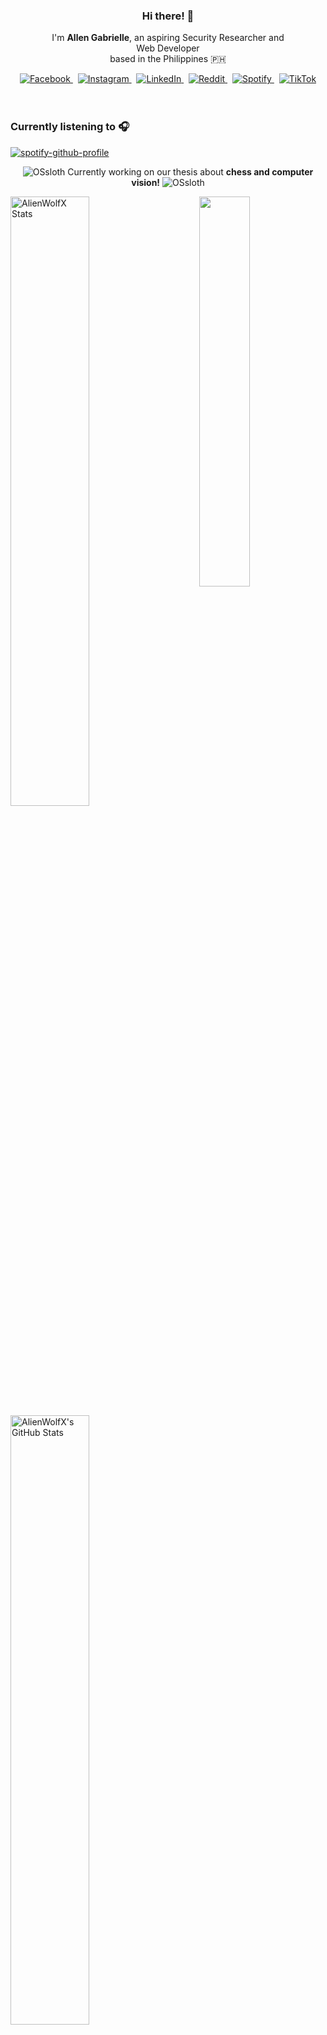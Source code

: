 <!-- AlienWolfX -->
<div align="center">
  <!-- Profile Banner -->
<!--   <img src="assets/banner.png" alt="Banner" /> -->
  
  <!-- Introduction -->
  <div>
    <h3>Hi there! 👋</h3>
    <p>
      I'm <strong>Allen Gabrielle</strong>, an aspiring Security Researcher and<br/>
      Web Developer<br/>
      based in the Philippines 🇵🇭
    </p>
  </div>

  <!-- Social Media Badges -->
  <div>
    <a href="https://facebook.com/cruizallen">
      <img src="https://img.shields.io/badge/Facebook-%231877F2.svg?logo=Facebook&logoColor=white" alt="Facebook"/>
    </a>&nbsp;
    <a href="https://instagram.com/cruizallen">
      <img src="https://img.shields.io/badge/Instagram-%23E4405F.svg?logo=Instagram&logoColor=white" alt="Instagram"/>
    </a>&nbsp;
    <a href="https://www.linkedin.com/in/cruizallen">
      <img src="https://img.shields.io/badge/LinkedIn-0A66C2?logo=linkedin&logoColor=white" alt="LinkedIn"/>
    </a>&nbsp;
    <a href="https://www.reddit.com/user/AlienWolfX05">
      <img src="https://img.shields.io/badge/Reddit-FF4500?logo=reddit&logoColor=white" alt="Reddit"/>
    </a>&nbsp;
    <a href="https://open.spotify.com/user/eui8z7q3mzgrl6ogni10r05f6">
      <img src="https://img.shields.io/badge/Spotify-1ED760?logo=spotify&logoColor=white" alt="Spotify"/>
    </a>&nbsp;
    <a href="https://www.tiktok.com/@cruizallen">
      <img src="https://img.shields.io/badge/TikTok-black?logo=tiktok&logoColor=white" alt="TikTok"/>
    </a>
  </div>
</div>

<br />
<br />

### Currently listening to 🎧

<div align="left">

[![spotify-github-profile](https://spotify-github-profile.kittinanx.com/api/view?uid=eui8z7q3mzgrl6ogni10r05f6&cover_image=true&theme=novatorem&show_offline=true&background_color=121212&interchange=false&bar_color=fb8c00&bar_color_cover=false)](https://spotify-github-profile.kittinanx.com/api/view?uid=eui8z7q3mzgrl6ogni10r05f6&redirect=true)

</div>

<div align="center">

![OSsloth](https://git.io/OSsloth) Currently working on our thesis about **chess and computer vision!** ![OSsloth](https://git.io/OSsloth)

</div>

<img width="40%" align="right" src="https://i.imgur.com/L9apCTO.png"/> 

<img width="50%" src="https://gh-readme-profile.vercel.app/api?username=AlienWolfX&theme=dark&hide_border=true&icon_color=FB8C00&hide_stroke=true&title=Stats&text_color=FEFEFE&username_color=FB8C00&photo_quality=90%" alt="AlienWolfX Stats" />

<img width="50%" src="https://nirzak-streak-stats.vercel.app?user=AlienWolfX&theme=dark&hide_border=true" alt="AlienWolfX's GitHub Stats" />

<br />


[![Ashutosh's github activity graph](https://github-readme-activity-graph.vercel.app/graph?username=AlienWolfX&hide_border=true&custom_title=Activity%20Graph&line=FB8C00&color=ffffff&theme=react-dark)](https://github.com/AlienWolfX)

<div align="center">

<!--START_SECTION:waka-->
![Profile Views](http://img.shields.io/badge/Profile%20Views-170-blue)

📊 **This Week I Spent My Time On** 

```text
🕑︎ Time Zone: Asia/Manila

💬 Programming Languages: 
JavaScript               17 hrs 2 mins       ████████████░░░░░░░░░░░░░   46.76 % 
PHP                      5 hrs 7 mins        ████░░░░░░░░░░░░░░░░░░░░░   14.08 % 
Blade Template           4 hrs 56 mins       ███░░░░░░░░░░░░░░░░░░░░░░   13.57 % 
Python                   4 hrs 41 mins       ███░░░░░░░░░░░░░░░░░░░░░░   12.86 % 
JSON                     1 hr 5 mins         █░░░░░░░░░░░░░░░░░░░░░░░░   02.97 % 

🔥 Editors: 
VS Code                  36 hrs 26 mins      █████████████████████████   100.00 % 

🐱‍💻 Projects: 
SSLSIRLIC                25 hrs 55 mins      ██████████████████░░░░░░░   71.17 % 
SSLSIRLICS-Frontend      4 hrs 20 mins       ███░░░░░░░░░░░░░░░░░░░░░░   11.91 % 
loc_json                 3 hrs 3 mins        ██░░░░░░░░░░░░░░░░░░░░░░░   08.37 % 
ipynb                    1 hr                █░░░░░░░░░░░░░░░░░░░░░░░░   02.76 % 
thesis-chess             58 mins             █░░░░░░░░░░░░░░░░░░░░░░░░   02.70 % 

💻 Operating System: 
Windows                  36 hrs 26 mins      █████████████████████████   100.00 % 
```


 Last Updated on 26/03/2025 16:26:18 UTC
<!--END_SECTION:waka-->

</div>
